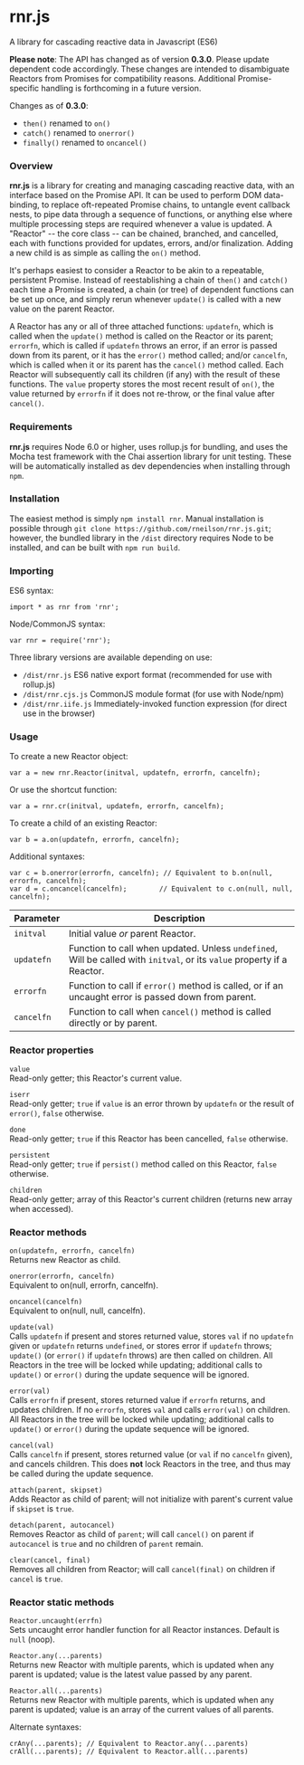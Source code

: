 # rnr.js
A library for cascading reactive data in Javascript (ES6)

**Please note**:
The API has changed as of version **0.3.0**. Please update dependent code accordingly. These changes are intended to disambiguate Reactors from Promises for compatibility reasons. Additional Promise-specific handling is forthcoming in a future version.

Changes as of **0.3.0**:
- `then()` renamed to `on()`
- `catch()` renamed to `onerror()`
- `finally()` renamed to `oncancel()`

### Overview

**rnr.js** is a library for creating and managing cascading reactive data, with an interface based on the Promise API. It can be used to perform DOM data-binding, to replace oft-repeated Promise chains, to untangle event callback nests, to pipe data through a sequence of functions, or anything else where multiple processing steps are required whenever a value is updated. A "Reactor" -- the core class -- can be chained, branched, and cancelled, each with functions provided for updates, errors, and/or finalization. Adding a new child is as simple as calling the `on()` method.

It's perhaps easiest to consider a Reactor to be akin to a repeatable, persistent Promise. Instead of reestablishing a chain of `then()` and `catch()` each time a Promise is created, a chain (or tree) of dependent functions can be set up once, and simply rerun whenever `update()` is called with a new value on the parent Reactor.

A Reactor has any or all of three attached functions: `updatefn`, which is called when the `update()` method is called on the Reactor or its parent; `errorfn`, which is called if `updatefn` throws an error, if an error is passed down from its parent, or it has the `error()` method called; and/or `cancelfn`, which is called when it or its parent has the `cancel()` method called. Each Reactor will subsequently call its children (if any) with the result of these functions. The `value` property stores the most recent result of `on()`, the value returned by `errorfn` if it does not re-throw, or the final value after `cancel()`.

### Requirements

**rnr.js** requires Node 6.0 or higher, uses rollup.js for bundling, and uses the Mocha test framework with the Chai assertion library for unit testing. These will be automatically installed as dev dependencies when installing through `npm`.

### Installation

The easiest method is simply `npm install rnr`. Manual installation is possible through `git clone https://github.com/rneilson/rnr.js.git`; however, the bundled library in the `/dist` directory requires Node to be installed, and can be built with `npm run build`.

### Importing

ES6 syntax:
```
import * as rnr from 'rnr';
```

Node/CommonJS syntax:
```
var rnr = require('rnr');
```

Three library versions are available depending on use:
- `/dist/rnr.js` ES6 native export format (recommended for use with rollup.js)
- `/dist/rnr.cjs.js` CommonJS module format (for use with Node/npm)
- `/dist/rnr.iife.js` Immediately-invoked function expression (for direct use in the browser)

### Usage

To create a new Reactor object:
```
var a = new rnr.Reactor(initval, updatefn, errorfn, cancelfn);
```
Or use the shortcut function:
```
var a = rnr.cr(initval, updatefn, errorfn, cancelfn);
```
To create a child of an existing Reactor:
```
var b = a.on(updatefn, errorfn, cancelfn);
```
Additional syntaxes:
```
var c = b.onerror(errorfn, cancelfn); // Equivalent to b.on(null, errorfn, cancelfn);
var d = c.oncancel(cancelfn);        // Equivalent to c.on(null, null, cancelfn);
```

Parameter | Description
--------- | -----------
`initval` | Initial value *or* parent Reactor.
`updatefn` | Function to call when updated. Unless `undefined`, Will be called with `initval`, or its `value` property if a Reactor.
`errorfn` | Function to call if `error()` method is called, or if an uncaught error is passed down from parent.
`cancelfn` | Function to call when `cancel()` method is called directly or by parent.

### Reactor properties

`value`  
Read-only getter; this Reactor's current value.

`iserr`  
Read-only getter; `true` if `value` is an error thrown by `updatefn` or the result of `error()`, `false` otherwise.

`done`  
Read-only getter; `true` if this Reactor has been cancelled, `false` otherwise.

`persistent`  
Read-only getter; `true` if `persist()` method called on this Reactor, `false` otherwise.

`children`  
Read-only getter; array of this Reactor's current children (returns new array when accessed).

### Reactor methods

`on(updatefn, errorfn, cancelfn)`  
Returns new Reactor as child.

`onerror(errorfn, cancelfn)`  
Equivalent to on(null, errorfn, cancelfn).

`oncancel(cancelfn)`  
Equivalent to on(null, null, cancelfn).

`update(val)`  
Calls `updatefn` if present and stores returned value, stores `val` if no `updatefn` given or `updatefn` returns `undefined`, or stores error if `updatefn` throws; `update()` (or `error()` if `updatefn` throws) are then called on children. All Reactors in the tree will be locked while updating; additional calls to `update()` or `error()` during the update sequence will be ignored.

`error(val)`  
Calls `errorfn` if present, stores returned value if `errorfn` returns, and updates children. If no `errorfn`, stores `val` and calls `error(val)` on children. All Reactors in the tree will be locked while updating; additional calls to `update()` or `error()` during the update sequence will be ignored.

`cancel(val)`  
Calls `cancelfn` if present, stores returned value (or `val` if no `cancelfn` given), and cancels children. This does **not** lock Reactors in the tree, and thus may be called during the update sequence.

`attach(parent, skipset)`  
Adds Reactor as child of parent; will not initialize with parent's current value if `skipset` is `true`.

`detach(parent, autocancel)`  
Removes Reactor as child of `parent`; will call `cancel()` on parent if `autocancel` is `true` and no children of `parent` remain.

`clear(cancel, final)`  
Removes all children from Reactor; will call `cancel(final)` on children if `cancel` is `true`.

### Reactor static methods

`Reactor.uncaught(errfn)`  
Sets uncaught error handler function for all Reactor instances. Default is `null` (noop).

`Reactor.any(...parents)`  
Returns new Reactor with multiple parents, which is updated when any parent is updated; value is the latest value passed by any parent.

`Reactor.all(...parents)`  
Returns new Reactor with multiple parents, which is updated when any parent is updated; value is an array of the current values of all parents.

Alternate syntaxes:
```
crAny(...parents); // Equivalent to Reactor.any(...parents)
crAll(...parents); // Equivalent to Reactor.all(...parents)
```

